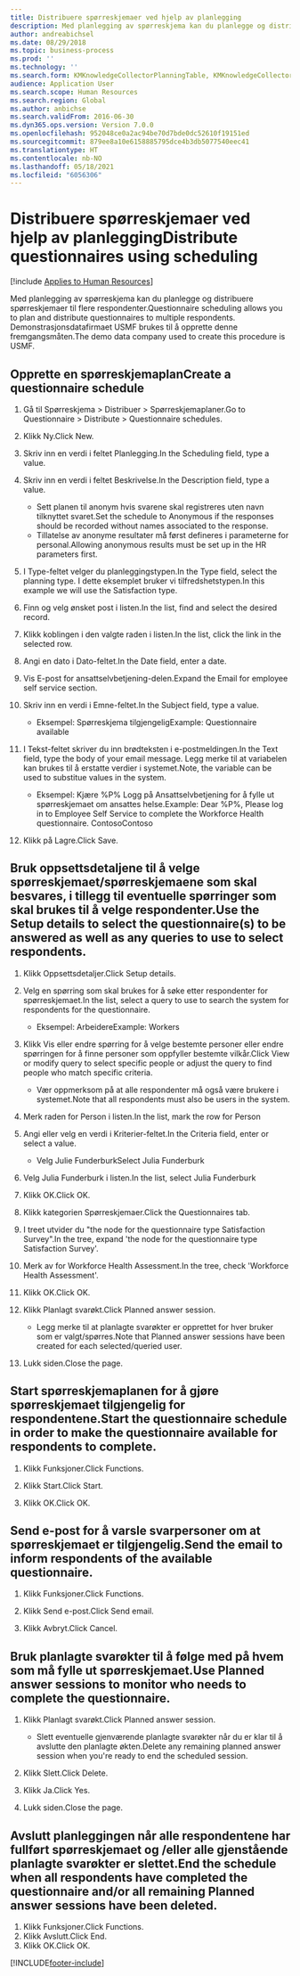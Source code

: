 ```yaml
---
title: Distribuere spørreskjemaer ved hjelp av planlegging
description: Med planlegging av spørreskjema kan du planlegge og distribuere spørreskjemaer til flere respondenter.
author: andreabichsel
ms.date: 08/29/2018
ms.topic: business-process
ms.prod: ''
ms.technology: ''
ms.search.form: KMKnowledgeCollectorPlanningTable, KMKnowledgeCollectorPlanningMulti, SysQueryForm, HcmPersonLookup, KMKnowledgeCollectorPlanning, HcmLearningWorkspace
audience: Application User
ms.search.scope: Human Resources
ms.search.region: Global
ms.author: anbichse
ms.search.validFrom: 2016-06-30
ms.dyn365.ops.version: Version 7.0.0
ms.openlocfilehash: 952048ce0a2ac94be70d7bde0dc52610f19151ed
ms.sourcegitcommit: 879ee8a10e6158885795dce4b3db5077540eec41
ms.translationtype: HT
ms.contentlocale: nb-NO
ms.lasthandoff: 05/18/2021
ms.locfileid: "6056306"
---
```

# <a name="distribute-questionnaires-using-scheduling"></a><span data-ttu-id="6dcef-103">Distribuere spørreskjemaer ved hjelp av planlegging</span><span class="sxs-lookup"><span data-stu-id="6dcef-103">Distribute questionnaires using scheduling</span></span>

[!include [Applies to Human Resources](../includes/applies-to-hr.md)]

<span data-ttu-id="6dcef-104">Med planlegging av spørreskjema kan du planlegge og distribuere spørreskjemaer til flere respondenter.</span><span class="sxs-lookup"><span data-stu-id="6dcef-104">Questionnaire scheduling allows you to plan and distribute questionnaires to multiple respondents.</span></span> <span data-ttu-id="6dcef-105">Demonstrasjonsdatafirmaet USMF brukes til å opprette denne fremgangsmåten.</span><span class="sxs-lookup"><span data-stu-id="6dcef-105">The demo data company used to create this procedure is USMF.</span></span>

## <a name="create-a-questionnaire-schedule"></a><span data-ttu-id="6dcef-106">Opprette en spørreskjemaplan</span><span class="sxs-lookup"><span data-stu-id="6dcef-106">Create a questionnaire schedule</span></span>

1. <span data-ttu-id="6dcef-107">Gå til Spørreskjema > Distribuer > Spørreskjemaplaner.</span><span class="sxs-lookup"><span data-stu-id="6dcef-107">Go to Questionnaire > Distribute > Questionnaire schedules.</span></span>

2. <span data-ttu-id="6dcef-108">Klikk Ny.</span><span class="sxs-lookup"><span data-stu-id="6dcef-108">Click New.</span></span>

3. <span data-ttu-id="6dcef-109">Skriv inn en verdi i feltet Planlegging.</span><span class="sxs-lookup"><span data-stu-id="6dcef-109">In the Scheduling field, type a value.</span></span>

4. <span data-ttu-id="6dcef-110">Skriv inn en verdi i feltet Beskrivelse.</span><span class="sxs-lookup"><span data-stu-id="6dcef-110">In the Description field, type a value.</span></span>
    * <span data-ttu-id="6dcef-111">Sett planen til anonym hvis svarene skal registreres uten navn tilknyttet svaret.</span><span class="sxs-lookup"><span data-stu-id="6dcef-111">Set the schedule to Anonymous if the responses should be recorded without names associated to the response.</span></span>  
    * <span data-ttu-id="6dcef-112">Tillatelse av anonyme resultater må først defineres i parameterne for personal.</span><span class="sxs-lookup"><span data-stu-id="6dcef-112">Allowing anonymous results must be set up in the HR parameters first.</span></span>  

5. <span data-ttu-id="6dcef-113">I Type-feltet velger du planleggingstypen.</span><span class="sxs-lookup"><span data-stu-id="6dcef-113">In the Type field, select the planning type.</span></span>  <span data-ttu-id="6dcef-114">I dette eksemplet bruker vi tilfredshetstypen.</span><span class="sxs-lookup"><span data-stu-id="6dcef-114">In this example we will use the Satisfaction type.</span></span>

6. <span data-ttu-id="6dcef-115">Finn og velg ønsket post i listen.</span><span class="sxs-lookup"><span data-stu-id="6dcef-115">In the list, find and select the desired record.</span></span>

7. <span data-ttu-id="6dcef-116">Klikk koblingen i den valgte raden i listen.</span><span class="sxs-lookup"><span data-stu-id="6dcef-116">In the list, click the link in the selected row.</span></span>

8. <span data-ttu-id="6dcef-117">Angi en dato i Dato-feltet.</span><span class="sxs-lookup"><span data-stu-id="6dcef-117">In the Date field, enter a date.</span></span>

9. <span data-ttu-id="6dcef-118">Vis E-post for ansattselvbetjening-delen.</span><span class="sxs-lookup"><span data-stu-id="6dcef-118">Expand the Email for employee self service section.</span></span>

10. <span data-ttu-id="6dcef-119">Skriv inn en verdi i Emne-feltet.</span><span class="sxs-lookup"><span data-stu-id="6dcef-119">In the Subject field, type a value.</span></span>

    * <span data-ttu-id="6dcef-120">Eksempel: Spørreskjema tilgjengelig</span><span class="sxs-lookup"><span data-stu-id="6dcef-120">Example: Questionnaire available</span></span>  

11. <span data-ttu-id="6dcef-121">I Tekst-feltet skriver du inn brødteksten i e-postmeldingen.</span><span class="sxs-lookup"><span data-stu-id="6dcef-121">In the Text field, type the body of your email message.</span></span> <span data-ttu-id="6dcef-122">Legg merke til at variabelen kan brukes til å erstatte verdier i systemet.</span><span class="sxs-lookup"><span data-stu-id="6dcef-122">Note, the variable can be used to substitue values in the system.</span></span>

    * <span data-ttu-id="6dcef-123">Eksempel: Kjære %P% Logg på Ansattselvbetjening for å fylle ut spørreskjemaet om ansattes helse.</span><span class="sxs-lookup"><span data-stu-id="6dcef-123">Example: Dear %P%, Please log in to Employee Self Service to complete the Workforce Health questionnaire.</span></span>  <span data-ttu-id="6dcef-124">Contoso</span><span class="sxs-lookup"><span data-stu-id="6dcef-124">Contoso</span></span>  

12. <span data-ttu-id="6dcef-125">Klikk på Lagre.</span><span class="sxs-lookup"><span data-stu-id="6dcef-125">Click Save.</span></span>

## <a name="use-the-setup-details-to-select-the-questionnaires-to-be-answered-as-well-as-any-queries-to-use-to-select-respondents"></a><span data-ttu-id="6dcef-126">Bruk oppsettsdetaljene til å velge spørreskjemaet/spørreskjemaene som skal besvares, i tillegg til eventuelle spørringer som skal brukes til å velge respondenter.</span><span class="sxs-lookup"><span data-stu-id="6dcef-126">Use the Setup details to select the questionnaire(s) to be answered as well as any queries to use to select respondents.</span></span>

1. <span data-ttu-id="6dcef-127">Klikk Oppsettsdetaljer.</span><span class="sxs-lookup"><span data-stu-id="6dcef-127">Click Setup details.</span></span>

2. <span data-ttu-id="6dcef-128">Velg en spørring som skal brukes for å søke etter respondenter for spørreskjemaet.</span><span class="sxs-lookup"><span data-stu-id="6dcef-128">In the list, select a query to use to search the system for respondents for the questionnaire.</span></span>

    * <span data-ttu-id="6dcef-129">Eksempel: Arbeidere</span><span class="sxs-lookup"><span data-stu-id="6dcef-129">Example: Workers</span></span>  

3. <span data-ttu-id="6dcef-130">Klikk Vis eller endre spørring for å velge bestemte personer eller endre spørringen for å finne personer som oppfyller bestemte vilkår.</span><span class="sxs-lookup"><span data-stu-id="6dcef-130">Click View or modify query to select specific people or adjust the query to find people who match specific criteria.</span></span>

    * <span data-ttu-id="6dcef-131">Vær oppmerksom på at alle respondenter må også være brukere i systemet.</span><span class="sxs-lookup"><span data-stu-id="6dcef-131">Note that all respondents must also be users in the system.</span></span>  

4. <span data-ttu-id="6dcef-132">Merk raden for Person i listen.</span><span class="sxs-lookup"><span data-stu-id="6dcef-132">In the list, mark the row for Person</span></span>

5. <span data-ttu-id="6dcef-133">Angi eller velg en verdi i Kriterier-feltet.</span><span class="sxs-lookup"><span data-stu-id="6dcef-133">In the Criteria field, enter or select a value.</span></span>

    * <span data-ttu-id="6dcef-134">Velg Julie Funderburk</span><span class="sxs-lookup"><span data-stu-id="6dcef-134">Select Julia Funderburk</span></span>  

6. <span data-ttu-id="6dcef-135">Velg Julia Funderburk i listen.</span><span class="sxs-lookup"><span data-stu-id="6dcef-135">In the list, select Julia Funderburk</span></span>

7. <span data-ttu-id="6dcef-136">Klikk OK.</span><span class="sxs-lookup"><span data-stu-id="6dcef-136">Click OK.</span></span>

8. <span data-ttu-id="6dcef-137">Klikk kategorien Spørreskjemaer.</span><span class="sxs-lookup"><span data-stu-id="6dcef-137">Click the Questionnaires tab.</span></span>

9. <span data-ttu-id="6dcef-138">I treet utvider du "the node for the questionnaire type Satisfaction Survey".</span><span class="sxs-lookup"><span data-stu-id="6dcef-138">In the tree, expand 'the node for the questionnaire type Satisfaction Survey'.</span></span>

10. <span data-ttu-id="6dcef-139">Merk av for Workforce Health Assessment.</span><span class="sxs-lookup"><span data-stu-id="6dcef-139">In the tree, check 'Workforce Health Assessment'.</span></span>

11. <span data-ttu-id="6dcef-140">Klikk OK.</span><span class="sxs-lookup"><span data-stu-id="6dcef-140">Click OK.</span></span>

12. <span data-ttu-id="6dcef-141">Klikk Planlagt svarøkt.</span><span class="sxs-lookup"><span data-stu-id="6dcef-141">Click Planned answer session.</span></span>

    * <span data-ttu-id="6dcef-142">Legg merke til at planlagte svarøkter er opprettet for hver bruker som er valgt/spørres.</span><span class="sxs-lookup"><span data-stu-id="6dcef-142">Note that Planned answer sessions have been created for each selected/queried user.</span></span>  

13. <span data-ttu-id="6dcef-143">Lukk siden.</span><span class="sxs-lookup"><span data-stu-id="6dcef-143">Close the page.</span></span>

## <a name="start-the-questionnaire-schedule-in-order-to-make-the-questionnaire-available-for-respondents-to-complete"></a><span data-ttu-id="6dcef-144">Start spørreskjemaplanen for å gjøre spørreskjemaet tilgjengelig for respondentene.</span><span class="sxs-lookup"><span data-stu-id="6dcef-144">Start the questionnaire schedule in order to make the questionnaire available for respondents to complete.</span></span>

1. <span data-ttu-id="6dcef-145">Klikk Funksjoner.</span><span class="sxs-lookup"><span data-stu-id="6dcef-145">Click Functions.</span></span>

2. <span data-ttu-id="6dcef-146">Klikk Start.</span><span class="sxs-lookup"><span data-stu-id="6dcef-146">Click Start.</span></span>

3. <span data-ttu-id="6dcef-147">Klikk OK.</span><span class="sxs-lookup"><span data-stu-id="6dcef-147">Click OK.</span></span>

## <a name="send-the-email-to-inform-respondents-of-the-available-questionnaire"></a><span data-ttu-id="6dcef-148">Send e-post for å varsle svarpersoner om at spørreskjemaet er tilgjengelig.</span><span class="sxs-lookup"><span data-stu-id="6dcef-148">Send the email to inform respondents of the available questionnaire.</span></span>

1. <span data-ttu-id="6dcef-149">Klikk Funksjoner.</span><span class="sxs-lookup"><span data-stu-id="6dcef-149">Click Functions.</span></span>

2. <span data-ttu-id="6dcef-150">Klikk Send e-post.</span><span class="sxs-lookup"><span data-stu-id="6dcef-150">Click Send email.</span></span>

3. <span data-ttu-id="6dcef-151">Klikk Avbryt.</span><span class="sxs-lookup"><span data-stu-id="6dcef-151">Click Cancel.</span></span>

## <a name="use-planned-answer-sessions-to-monitor-who-needs-to-complete-the-questionnaire"></a><span data-ttu-id="6dcef-152">Bruk planlagte svarøkter til å følge med på hvem som må fylle ut spørreskjemaet.</span><span class="sxs-lookup"><span data-stu-id="6dcef-152">Use Planned answer sessions to monitor who needs to complete the questionnaire.</span></span>

1. <span data-ttu-id="6dcef-153">Klikk Planlagt svarøkt.</span><span class="sxs-lookup"><span data-stu-id="6dcef-153">Click Planned answer session.</span></span>

    * <span data-ttu-id="6dcef-154">Slett eventuelle gjenværende planlagte svarøkter når du er klar til å avslutte den planlagte økten.</span><span class="sxs-lookup"><span data-stu-id="6dcef-154">Delete any remaining planned answer session when you're ready to end the scheduled session.</span></span>  

2. <span data-ttu-id="6dcef-155">Klikk Slett.</span><span class="sxs-lookup"><span data-stu-id="6dcef-155">Click Delete.</span></span>

3. <span data-ttu-id="6dcef-156">Klikk Ja.</span><span class="sxs-lookup"><span data-stu-id="6dcef-156">Click Yes.</span></span>

4. <span data-ttu-id="6dcef-157">Lukk siden.</span><span class="sxs-lookup"><span data-stu-id="6dcef-157">Close the page.</span></span>

## <a name="end-the-schedule-when-all-respondents-have-completed-the-questionnaire-andor-all-remaining-planned-answer-sessions-have-been-deleted"></a><span data-ttu-id="6dcef-158">Avslutt planleggingen når alle respondentene har fullført spørreskjemaet og /eller alle gjenstående planlagte svarøkter er slettet.</span><span class="sxs-lookup"><span data-stu-id="6dcef-158">End the schedule when all respondents have completed the questionnaire and/or all remaining Planned answer sessions have been deleted.</span></span>

1. <span data-ttu-id="6dcef-159">Klikk Funksjoner.</span><span class="sxs-lookup"><span data-stu-id="6dcef-159">Click Functions.</span></span>
2. <span data-ttu-id="6dcef-160">Klikk Avslutt.</span><span class="sxs-lookup"><span data-stu-id="6dcef-160">Click End.</span></span>
3. <span data-ttu-id="6dcef-161">Klikk OK.</span><span class="sxs-lookup"><span data-stu-id="6dcef-161">Click OK.</span></span>



[!INCLUDE[footer-include](../includes/footer-banner.md)]